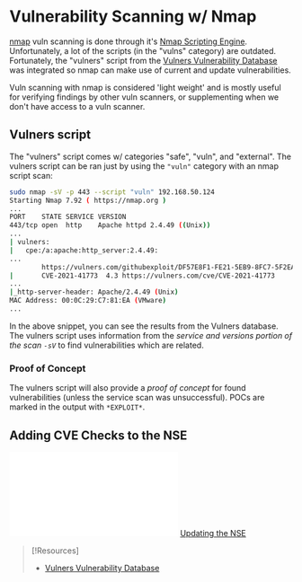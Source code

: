 
# Vulnerability Scanning w/ Nmap
[nmap](../../CLI-tools/linux/remote/nmap.md) vuln scanning is done through it's [Nmap Scripting Engine](../../CLI-tools/linux/remote/nmap.md#Nmap%20Scripting%20Engine). Unfortunately, a lot of the scripts (in the "vulns" category) are outdated. Fortunately, the "vulners" script from the [Vulners Vulnerability Database](https://vulners.com/) was integrated so nmap can make use of current and update vulnerabilities.

Vuln scanning with nmap is considered 'light weight' and is mostly useful for verifying findings by other vuln scanners, or supplementing when we don't have access to a vuln scanner.
## Vulners script
The "vulners" script comes w/ categories "safe", "vuln", and "external". The vulners script can be ran just by using the `"vuln"` category with an nmap script scan:
```bash
sudo nmap -sV -p 443 --script "vuln" 192.168.50.124
Starting Nmap 7.92 ( https://nmap.org )
...
PORT    STATE SERVICE VERSION
443/tcp open  http    Apache httpd 2.4.49 ((Unix))
...
| vulners: 
|   cpe:/a:apache:http_server:2.4.49:
...
        https://vulners.com/githubexploit/DF57E8F1-FE21-5EB9-8FC7-5F2EA267B09D	*EXPLOIT*
|     	CVE-2021-41773	4.3	https://vulners.com/cve/CVE-2021-41773
...
|_http-server-header: Apache/2.4.49 (Unix)
MAC Address: 00:0C:29:C7:81:EA (VMware)
...
```
In the above snippet, you can see the results from the Vulners database. The vulners script uses information from the *service and versions portion of the scan `-sV`* to find vulnerabilities which are related.
### Proof of Concept
The vulners script will also provide a *proof of concept* for found vulnerabilities (unless the service scan was unsuccessful). POCs are marked in the output with `*EXPLOIT*`.
## Adding CVE Checks to the NSE
![Updating the NSE](../../CLI-tools/linux/remote/nmap.md#Updating%20the%20NSE)
[Updating the NSE](../../CLI-tools/linux/remote/nmap.md#Updating%20the%20NSE)


> [!Resources]
> - [Vulners Vulnerability Database](https://vulners.com/)